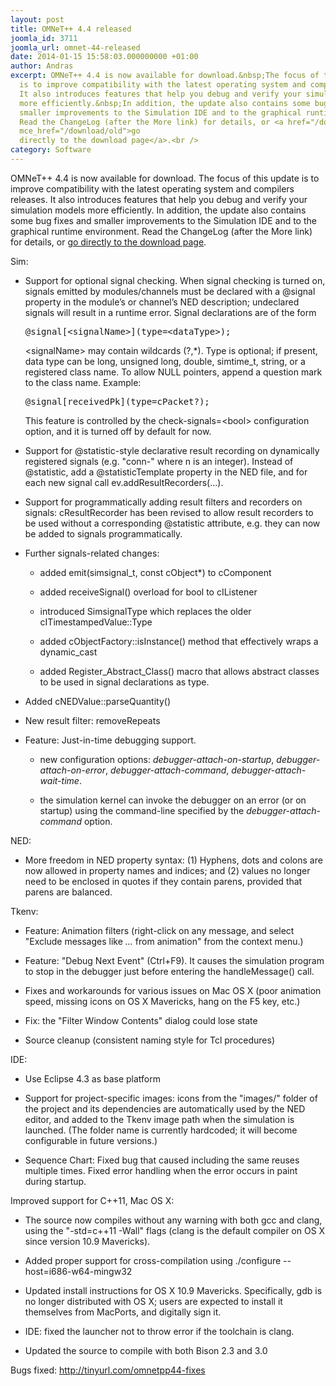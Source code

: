 ```yaml
---
layout: post
title: OMNeT++ 4.4 released
joomla_id: 3711
joomla_url: omnet-44-released
date: 2014-01-15 15:58:03.000000000 +01:00
author: Andras
excerpt: OMNeT++ 4.4 is now available for download.&nbsp;The focus of this update
  is to improve compatibility with the latest operating system and compilers releases.
  It also introduces features that help you debug and verify your simulation models
  more efficiently.&nbsp;In addition, the update also contains some bug fixes and
  smaller improvements to the Simulation IDE and to the graphical runtime environment.
  Read the ChangeLog (after the More link) for details, or <a href="/download/old"
  mce_href="/download/old">go
  directly to the download page</a>.<br />
category: Software
---
```

OMNeT++ 4.4 is now available for download.&nbsp;The focus of this update is to improve compatibility with the latest operating system and compilers releases. It also introduces features that help you debug and verify your simulation models more efficiently.&nbsp;In addition, the update also contains some bug fixes and smaller improvements to the Simulation IDE and to the graphical runtime environment. Read the ChangeLog (after the More link) for details, or <a href="/download/old" mce_href="/download/old">go directly to the download page</a>.<br />

<div class="sectionbody">
<div class="paragraph"><p>Sim:</p></div>
<div class="ulist"><ul>
<li>
<p>
    Support for optional signal checking. When signal checking is turned on,
    signals emitted by modules/channels must be declared with a @signal property
    in the module’s or channel’s NED description; undeclared signals will result
    in a runtime error. Signal declarations are of the form
</p>
<div class="listingblock">
<div class="content">
<pre><tt>@signal[&lt;signalName&gt;](type=&lt;dataType&gt;);</tt></pre>
</div></div>
<div class="paragraph"><p>&lt;signalName&gt; may contain wildcards (?,*). Type is optional; if present,
data type can be long, unsigned long, double, simtime_t, string, or a
registered class name. To allow NULL pointers, append a question mark to
the class name. Example:</p></div>
<div class="listingblock">
<div class="content">
<pre><tt>@signal[receivedPk](type=cPacket?);</tt></pre>
</div></div>
<div class="paragraph"><p>This feature is controlled by the check-signals=&lt;bool&gt; configuration
option, and it is turned off by default for now.</p></div>
</li>
<li>
  <p>
    Support for @statistic-style declarative result recording on dynamically
    registered signals (e.g. "conn-<n>" where n is an integer). Instead of
    @statistic, add a @statisticTemplate property in the NED file, and for
    each new signal call ev.addResultRecorders(...).
  </n></p>
</li>
<li>
  <p>
    Support for programmatically adding result filters and recorders on
    signals: cResultRecorder has been revised to allow result recorders
    to be used without a corresponding @statistic attribute, e.g. they
    can now be added to signals programmatically.
  </p>
</li>
<li>
<p>
Further signals-related changes:
</p>
<div class="ulist"><ul>
<li>
<p>
added emit(simsignal_t, const cObject*) to cComponent
</p>
</li>
<li>
<p>
added receiveSignal() overload for bool to cIListener
</p>
</li>
<li>
<p>
introduced SimsignalType which replaces the older cITimestampedValue::Type
</p>
</li>
<li>
<p>
added cObjectFactory::isInstance() method that effectively wraps a
      dynamic_cast
</p>
</li>
<li>
<p>
added Register_Abstract_Class() macro that allows abstract classes to be
      used in signal declarations as type.
</p>
</li>
</ul></div>
</li>
<li>
<p>
Added cNEDValue::parseQuantity()
</p>
</li>
<li>
<p>
New result filter: removeRepeats
</p>
</li>
<li>
<p>
Feature: Just-in-time debugging support.
</p>
<div class="ulist"><ul>
<li>
<p>
new configuration options: <i>debugger-attach-on-startup</i>, <i>debugger-attach-on-error</i>,
        <i>debugger-attach-command</i>, <i>debugger-attach-wait-time</i>.
</p>
</li>
<li>
<p>
the simulation kernel can invoke the debugger on an error (or on startup)
        using the command-line specified by the <i>debugger-attach-command</i> option.
</p>
</li>
</ul></div>
</li>
</ul></div>
<div class="paragraph"><p>NED:</p></div>
<div class="ulist"><ul>
<li>
<p>
More freedom in NED property syntax: (1) Hyphens, dots and colons are now
    allowed in property names and indices; and (2) values no longer need
    to be enclosed in quotes if they contain parens, provided that parens are
    balanced.
</p>
</li>
</ul></div>
<div class="paragraph"><p>Tkenv:</p></div>
<div class="ulist"><ul>
<li>
<p>
Feature: Animation filters (right-click on any message, and select
    "Exclude messages like <i>…</i> from animation" from the context menu.)
</p>
</li>
<li>
<p>
Feature: "Debug Next Event" (Ctrl+F9). It causes the simulation program
    to stop in the debugger just before entering the handleMessage() call.
</p>
</li>
<li>
<p>
Fixes and workarounds for various issues on Mac OS X (poor animation speed,
    missing icons on OS X Mavericks, hang on the F5 key, etc.)
</p>
</li>
<li>
<p>
Fix: the "Filter Window Contents" dialog could lose state
</p>
</li>
<li>
<p>
Source cleanup (consistent naming style for Tcl procedures)
</p>
</li>
</ul></div>
<div class="paragraph"><p>IDE:</p></div>
<div class="ulist"><ul>
<li>
<p>
Use Eclipse 4.3 as base platform
</p>
</li>
<li>
<p>
Support for project-specific images: icons from the "images/" folder of the
    project and its dependencies are automatically used by the NED editor, and
    added to the Tkenv image path when the simulation is launched. (The folder
    name is currently hardcoded; it will become configurable in future versions.)
</p>
</li>
<li>
<p>
Sequence Chart: Fixed bug that caused including the same reuses multiple times.
    Fixed error handling when the error occurs in paint during startup.
</p>
</li>
</ul></div>
<div class="paragraph"><p>Improved support for C++11, Mac OS X:</p></div>
<div class="ulist"><ul>
<li>
<p>
The source now compiles without any warning with both gcc and clang, using
    the "-std=c++11 -Wall" flags (clang is the default compiler on OS X since
    version 10.9 Mavericks).
</p>
</li>
<li>
<p>
Added proper support for cross-compilation using ./configure --host=i686-w64-mingw32
</p>
</li>
<li>
<p>
Updated install instructions for OS X 10.9 Mavericks. Specifically, gdb is
    no longer distributed with OS X; users are expected to install it themselves
    from MacPorts, and digitally sign it.
</p>
</li>
<li>
<p>
IDE: fixed the launcher not to throw error if the toolchain is clang.
</p>
</li>
<li>
<p>
Updated the source to compile with both Bison 2.3 and 3.0
</p>
</li>
</ul></div>
<div class="paragraph"><p>Bugs fixed: <a href="http://tinyurl.com/omnetpp44-fixes" mce_href="http://tinyurl.com/omnetpp44-fixes">http://tinyurl.com/omnetpp44-fixes</a><br mce_bogus="1"></p></div>
</div>
